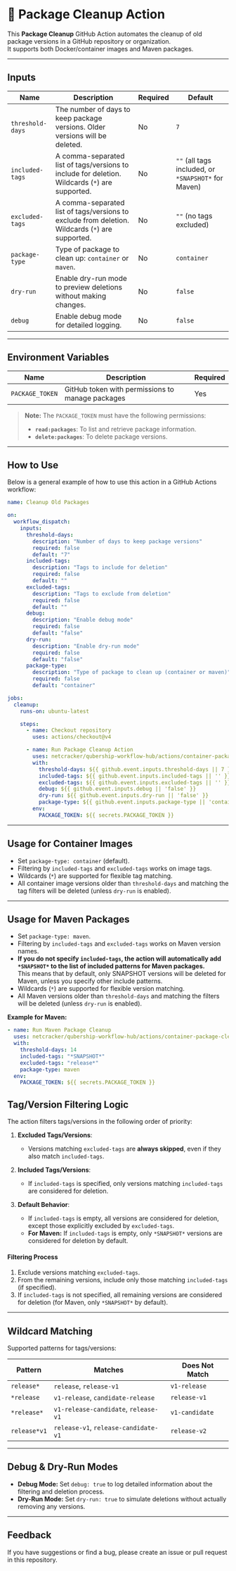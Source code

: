 # 🚀 Package Cleanup Action

This **Package Cleanup** GitHub Action automates the cleanup of old package versions in a GitHub repository or organization.  
It supports both Docker/container images and Maven packages.

---

## Inputs

| Name             | Description                                                                                      | Required | Default                                             |
| ---------------- | ------------------------------------------------------------------------------------------------ | -------- | --------------------------------------------------- |
| `threshold-days` | The number of days to keep package versions. Older versions will be deleted.                     | No       | `7`                                                 |
| `included-tags`  | A comma-separated list of tags/versions to include for deletion. Wildcards (`*`) are supported.  | No       | `""` (all tags included, or `*SNAPSHOT*` for Maven) |
| `excluded-tags`  | A comma-separated list of tags/versions to exclude from deletion. Wildcards (`*`) are supported. | No       | `""` (no tags excluded)                             |
| `package-type`   | Type of package to clean up: `container` or `maven`.                                             | No       | `container`                                         |
| `dry-run`        | Enable dry-run mode to preview deletions without making changes.                                 | No       | `false`                                             |
| `debug`          | Enable debug mode for detailed logging.                                                          | No       | `false`                                             |

---

## Environment Variables

| Name            | Description                                      | Required |
| --------------- | ------------------------------------------------ | -------- |
| `PACKAGE_TOKEN` | GitHub token with permissions to manage packages | Yes      |

> **Note:** The `PACKAGE_TOKEN` must have the following permissions:
>
> - **`read:packages`**: To list and retrieve package information.
> - **`delete:packages`**: To delete package versions.

---

## How to Use

Below is a general example of how to use this action in a GitHub Actions workflow:

```yaml
name: Cleanup Old Packages

on:
  workflow_dispatch:
    inputs:
      threshold-days:
        description: "Number of days to keep package versions"
        required: false
        default: "7"
      included-tags:
        description: "Tags to include for deletion"
        required: false
        default: ""
      excluded-tags:
        description: "Tags to exclude from deletion"
        required: false
        default: ""
      debug:
        description: "Enable debug mode"
        required: false
        default: "false"
      dry-run:
        description: "Enable dry-run mode"
        required: false
        default: "false"
      package-type:
        description: "Type of package to clean up (container or maven)"
        required: false
        default: "container"

jobs:
  cleanup:
    runs-on: ubuntu-latest

    steps:
      - name: Checkout repository
        uses: actions/checkout@v4

      - name: Run Package Cleanup Action
        uses: netcracker/qubership-workflow-hub/actions/container-package-cleanup@main
        with:
          threshold-days: ${{ github.event.inputs.threshold-days || 7 }}
          included-tags: ${{ github.event.inputs.included-tags || '' }}
          excluded-tags: ${{ github.event.inputs.excluded-tags || '' }}
          debug: ${{ github.event.inputs.debug || 'false' }}
          dry-run: ${{ github.event.inputs.dry-run || 'false' }}
          package-type: ${{ github.event.inputs.package-type || 'container' }}
        env:
          PACKAGE_TOKEN: ${{ secrets.PACKAGE_TOKEN }}
```

---

## Usage for Container Images

- Set `package-type: container` (default).
- Filtering by `included-tags` and `excluded-tags` works on image tags.
- Wildcards (`*`) are supported for flexible tag matching.
- All container image versions older than `threshold-days` and matching the tag filters will be deleted (unless `dry-run` is enabled).

---

## Usage for Maven Packages

- Set `package-type: maven`.
- Filtering by `included-tags` and `excluded-tags` works on Maven version names.
- **If you do not specify `included-tags`, the action will automatically add `*SNAPSHOT*` to the list of included patterns for Maven packages.**  
  This means that by default, only SNAPSHOT versions will be deleted for Maven, unless you specify other include patterns.
- Wildcards (`*`) are supported for flexible version matching.
- All Maven versions older than `threshold-days` and matching the filters will be deleted (unless `dry-run` is enabled).

**Example for Maven:**

```yaml
- name: Run Maven Package Cleanup
  uses: netcracker/qubership-workflow-hub/actions/container-package-cleanup@main
  with:
    threshold-days: 14
    included-tags: "*SNAPSHOT*"
    excluded-tags: "release*"
    package-type: maven
  env:
    PACKAGE_TOKEN: ${{ secrets.PACKAGE_TOKEN }}
```

## Tag/Version Filtering Logic

The action filters tags/versions in the following order of priority:

1. **Excluded Tags/Versions**:
   - Versions matching `excluded-tags` are **always skipped**, even if they also match `included-tags`.

2. **Included Tags/Versions**:
   - If `included-tags` is specified, only versions matching `included-tags` are considered for deletion.

3. **Default Behavior**:
   - If `included-tags` is empty, all versions are considered for deletion, except those explicitly excluded by `excluded-tags`.
   - **For Maven:** If `included-tags` is empty, only `*SNAPSHOT*` versions are considered for deletion by default.

#### Filtering Process

1. Exclude versions matching `excluded-tags`.
2. From the remaining versions, include only those matching `included-tags` (if specified).
3. If `included-tags` is not specified, all remaining versions are considered for deletion (for Maven, only `*SNAPSHOT*` by default).

---

## Wildcard Matching

Supported patterns for tags/versions:

| Pattern      | Matches                              | Does Not Match |
| ------------ | ------------------------------------ | -------------- |
| `release*`   | `release`, `release-v1`              | `v1-release`   |
| `*release`   | `v1-release`, `candidate-release`    | `release-v1`   |
| `*release*`  | `v1-release-candidate`, `release-v1` | `v1-candidate` |
| `release*v1` | `release-v1`, `release-candidate-v1` | `release-v2`   |

---

## Debug & Dry-Run Modes

- **Debug Mode:** Set `debug: true` to log detailed information about the filtering and deletion process.
- **Dry-Run Mode:** Set `dry-run: true` to simulate deletions without actually removing any versions.

---

## Feedback

If you have suggestions or find a bug, please create an issue or pull request in this repository.
